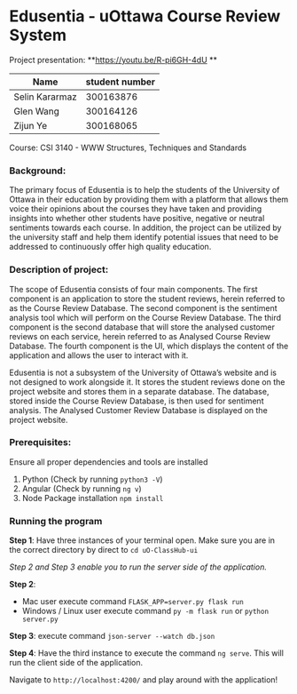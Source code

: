 # Edusentia - uOttawa Course Review System
Project presentation: **https://youtu.be/R-pi6GH-4dU **

|Name|student number|
|---|---|
|Selin Kararmaz|300163876|
|Glen Wang|300164126|
|Zijun Ye|300168065|

Course: CSI 3140 - WWW Structures, Techniques and Standards

### Background:
The primary focus of Edusentia is to help the students of the University of Ottawa in their education by providing them with a platform that allows them voice their opinions about the courses they have taken and providing insights into whether other students have positive, negative or neutral sentiments towards each course. In addition, the project can be utilized by the university staff and help them identify potential issues that need to be addressed to continuously offer high quality education.

### Description of project:
The scope of Edusentia consists of four main components. The first component is an application to store the student reviews, herein referred to as the Course Review Database. The second component is the sentiment analysis tool which will perform on the Course Review Database. The third component is the second database that will store the analysed customer reviews on each service, herein referred to as Analysed Course Review Database. The fourth component is the UI, which displays the content of the application and allows the user to interact with it.

Edusentia is not a subsystem of the University of Ottawa’s website and is not designed to work alongside it. It stores the student reviews done on the project website and stores them in a separate database. The database, stored inside the Course Review Database, is then used for sentiment analysis. The Analysed Customer Review Database is displayed on the project website.

### Prerequisites:
Ensure all proper dependencies and tools are installed
1. Python (Check by running `python3 -V`)
2. Angular (Check by running `ng v`)
3. Node Package installation ```npm install```

### Running the program

**Step 1**: Have three instances of your terminal open. Make sure you are in the correct directory by direct to ```cd uO-ClassHub-ui```

*Step 2  and Step 3 enable you to run the server side of the application.*

**Step 2**: 
  - Mac user execute command ```FLASK_APP=server.py flask run```
  - Windows / Linux user execute command ```py -m flask run``` or ```python server.py```
    
**Step 3**: execute command ```json-server --watch db.json```

**Step 4**: Have the third instance to execute the command `ng serve`. This will run the client side of the application.

Navigate to `http://localhost:4200/` and play around with the application! 
